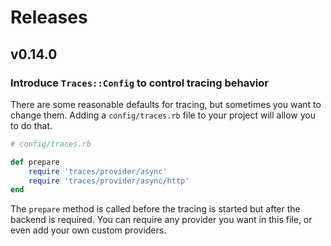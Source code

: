 # Releases

## v0.14.0

### Introduce `Traces::Config` to control tracing behavior

There are some reasonable defaults for tracing, but sometimes you want to change them. Adding a `config/traces.rb` file to your project will allow you to do that.

``` ruby
# config/traces.rb

def prepare
	require 'traces/provider/async'
	require 'traces/provider/async/http'
end
```

The `prepare` method is called before the tracing is started but after the backend is required. You can require any provider you want in this file, or even add your own custom providers.
